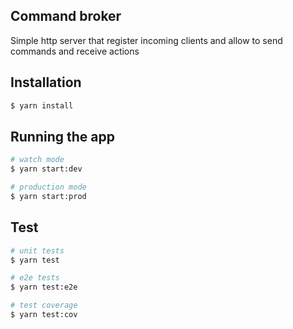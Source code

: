 ## Command broker
Simple http server that register incoming clients and allow to send commands and receive actions

## Installation

```bash
$ yarn install
```

## Running the app

```bash
# watch mode
$ yarn start:dev

# production mode
$ yarn start:prod
```

## Test

```bash
# unit tests
$ yarn test

# e2e tests
$ yarn test:e2e

# test coverage
$ yarn test:cov
```
